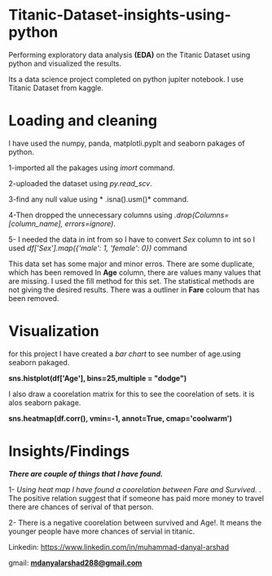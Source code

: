 # Titanic-Dataset-insights-using-python
Performing exploratory data analysis **(EDA)** on the Titanic Dataset using python and visualized the results.

Its a data science project completed on python jupiter notebook. I use Titanic Dataset from kaggle. 

# Loading and cleaning
I have used the numpy, panda, matplotli.pyplt and seaborn pakages of python.

1-imported all the pakages using *imort* command.

2-uploaded the dataset using *py.read_scv*.

3-find any null value using * .isna().usm()* command.

4-Then dropped the unnecessary columns using *.drop(Columns=[column_name], errors=ignore)*.

5- I needed the data in int from so I have to convert *Sex* column to int so I used  *df['Sex'].map({'male': 1, 'female': 0})* command

This data set has some major and minor erros.
There are some duplicate, which has been removed
In **Age** column, there are values many values that are missing. I used the fill method for this set. The statistical methods are not giving the desired results.
There was a outliner in **Fare** coloum that has been removed.

# Visualization
for this project I have created a *bar chart* to see number of age.using seaborn pakaged.

**sns.histplot(df['Age'], bins=25,multiple = "dodge")**

I also draw a coorelation matrix for this to see the coorelation of sets. it is alos seaborn pakage.

**sns.heatmap(df.corr(), vmin=-1, annot=True, cmap='coolwarm')**


# Insights/Findings
***There are couple of things that I have found.***

1- *Using heat map I have found a coorelation between Fare and Survived.* .  The positive relation suggest that if someone has paid more money to travel there are chances of serival of that person.

2- There is a negative coorelation between survived and Age!.   It means the younger people have more chances of servial in titanic.


 Linkedin: https://www.linkedin.com/in/muhammad-danyal-arshad

 gmail: **mdanyalarshad288@gmail.com**
